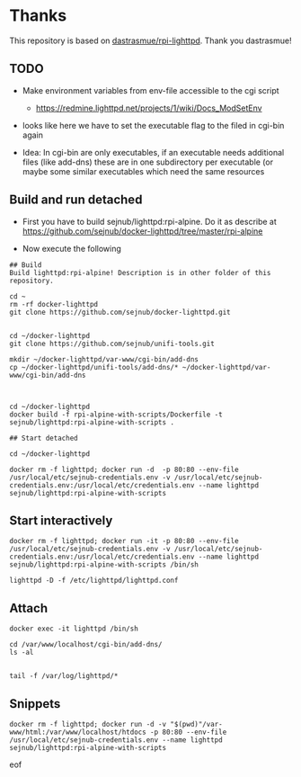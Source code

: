 # Thanks

This repository is based on [dastrasmue/rpi-lighttpd](https://github.com/dastrasmue/rpi-lighttpd). 
Thank you dastrasmue!

## TODO
- Make environment variables from env-file accessible to the cgi script

  - https://redmine.lighttpd.net/projects/1/wiki/Docs_ModSetEnv

- looks like here we have to set the executable flag to the filed in cgi-bin again
- Idea: In cgi-bin are only executables, if an executable needs additional files (like add-dns) these are in one subdirectory per executable (or maybe some similar executables which need the same resources

## Build and run detached

- First you have to build sejnub/lighttpd:rpi-alpine. Do it as describe at <https://github.com/sejnub/docker-lighttpd/tree/master/rpi-alpine>

- Now execute the following

````
## Build
Build lighttpd:rpi-alpine! Description is in other folder of this repository.

cd ~
rm -rf docker-lighttpd
git clone https://github.com/sejnub/docker-lighttpd.git


cd ~/docker-lighttpd
git clone https://github.com/sejnub/unifi-tools.git

mkdir ~/docker-lighttpd/var-www/cgi-bin/add-dns
cp ~/docker-lighttpd/unifi-tools/add-dns/* ~/docker-lighttpd/var-www/cgi-bin/add-dns



cd ~/docker-lighttpd 
docker build -f rpi-alpine-with-scripts/Dockerfile -t sejnub/lighttpd:rpi-alpine-with-scripts .

## Start detached

cd ~/docker-lighttpd 

docker rm -f lighttpd; docker run -d  -p 80:80 --env-file /usr/local/etc/sejnub-credentials.env -v /usr/local/etc/sejnub-credentials.env:/usr/local/etc/credentials.env --name lighttpd sejnub/lighttpd:rpi-alpine-with-scripts

````


## Start interactively
````
docker rm -f lighttpd; docker run -it -p 80:80 --env-file /usr/local/etc/sejnub-credentials.env -v /usr/local/etc/sejnub-credentials.env:/usr/local/etc/credentials.env --name lighttpd sejnub/lighttpd:rpi-alpine-with-scripts /bin/sh

lighttpd -D -f /etc/lighttpd/lighttpd.conf

````

## Attach

````
docker exec -it lighttpd /bin/sh

cd /var/www/localhost/cgi-bin/add-dns/
ls -al


tail -f /var/log/lighttpd/*

````

## Snippets
````
docker rm -f lighttpd; docker run -d -v "$(pwd)"/var-www/html:/var/www/localhost/htdocs -p 80:80 --env-file /usr/local/etc/sejnub-credentials.env --name lighttpd sejnub/lighttpd:rpi-alpine-with-scripts
````




eof
